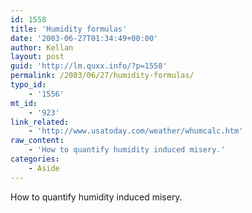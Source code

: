 ```yaml
---
id: 1558
title: 'Humidity formulas'
date: '2003-06-27T01:34:49+00:00'
author: Kellan
layout: post
guid: 'http://lm.quxx.info/?p=1558'
permalink: /2003/06/27/humidity-formulas/
typo_id:
    - '1556'
mt_id:
    - '923'
link_related:
    - 'http://www.usatoday.com/weather/whumcalc.htm'
raw_content:
    - 'How to quantify humidity induced misery.'
categories:
    - Aside
---
```


How to quantify humidity induced misery.